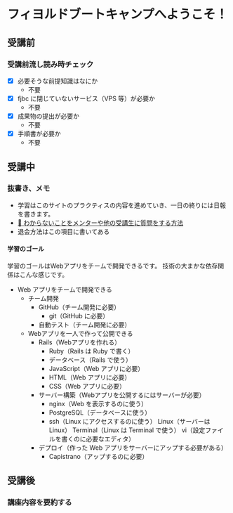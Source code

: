 # フィヨルドブートキャンプへようこそ！

## 受講前

### 受講前流し読み時チェック

- [x] 必要そうな前提知識はなにか
  - 不要
- [x] fjbc に閉じていないサービス（VPS 等）が必要か
  - 不要
- [x] 成果物の提出が必要か
  - 不要
- [x] 手順書が必要か
  - 不要

## 受講中

### 抜書き、メモ
- 学習はこのサイトのプラクティスの内容を進めていき、一日の終りには日報を書きます。
- [🤔 わからないことをメンターや他の受講生に質問をする方法](https://bootcamp.fjord.jp/pages/245)
- 退会方法はこの項目に書いてある

#### 学習のゴール
学習のゴールはWebアプリをチームで開発できるです。
技術の大まかな依存関係はこんな感じです。

- Web アプリをチームで開発できる
  - チーム開発
    - GitHub（チーム開発に必要）
      - git（GitHub に必要）
    - 自動テスト（チーム開発に必要）
  - Webアプリを一人で作って公開できる
    - Rails（Webアプリを作れる）
      - Ruby（Rails は Ruby で書く）
      - データベース（Rails で使う）
      - JavaScript（Web アプリに必要）
      - HTML（Web アプリに必要）
      - CSS（Web アプリに必要）
    - サーバー構築（Webアプリを公開するにはサーバーが必要）
      - nginx（Web を表示するのに使う）
      - PostgreSQL（データベースに使う）
      - ssh（Linux にアクセスするのに使う）
Linux（サーバーは Linux）
Terminal（Linux は Terminal で使う）
vi（設定ファイルを書くのに必要なエディタ）
    - デプロイ（作った Web アプリをサーバーにアップする必要がある）
      - Capistrano（アップするのに必要）

## 受講後

### 講座内容を要約する
